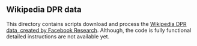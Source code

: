 ## Wikipedia DPR data

This directory contains scripts download and process
the [Wikipedia DPR data, created by
Facebook Research](https://github.com/facebookresearch/DPR). Although,
the code is fully functional 
detailed instructions are not available yet.